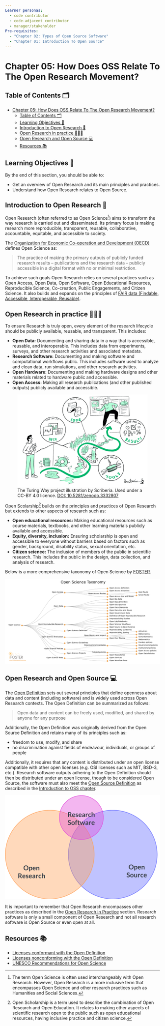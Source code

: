 ```yaml
---
Learner personas:
  - code contributor
  - code-adjacent contributor
  - manager/stakeholder
Pre-requisites:
  - "Chapter 02: Types of Open Source Software"
  - "Chapter 01: Introduction To Open Source"
---
```


# Chapter 05: How Does OSS Relate To The Open Research Movement?

## Table of Contents 🗂️

- [Chapter 05: How Does OSS Relate To The Open Research Movement?](#chapter-05-how-does-oss-relate-to-the-open-research-movement)
  - [Table of Contents 🗂️](#table-of-contents-️)
  - [Learning Objectives 🧠](#learning-objectives-)
  - [Introduction to Open Research 🔭](#introduction-to-open-research-)
  - [Open Research in practice 👩🏻‍💻](#open-research-in-practice-)
  - [Open Research and Open Source 💻](#open-research-and-open-source-)
  - [Resources 📚](#resources-)

## Learning Objectives 🧠

By the end of this section, you should be able to:

- Get an overview of Open Research and its main principles and practices.
- Understand how Open Research relates to Open Source.

## Introduction to Open Research 🔭

Open Research (often referred to as Open Science[^1]) aims to transform the way research is carried out and disseminated. Its primary focus is making research more reproducible, transparent, reusable, collaborative, accountable, equitable, and accessible to society.

[^1]: The term Open Science is often used interchangeably with Open Research. However, Open Research is a more inclusive term that encompasses Open Science and other research practices such as Humanities and Social Sciences.

The [Organization for Economic Co-operation and Development (OECD)](https://www.fct.pt/dsi/docs/Making_Open_Science_a_Reality.pdf) defines Open Science as:

> The practice of making the primary outputs of publicly funded research results – publications and the research data – publicly accessible in a digital format with no or minimal restriction.

To achieve such goals Open Research relies on several practices such as Open Access, Open Data, Open Software, Open Educational Resources, Reproducible Science, Co-creation, Public Engagements, and Citizen Science. It also builds and expands on the principles of [FAIR data (Findable, Accessible, Interoperable, Reusable)][fair-principles].

## Open Research in practice 👩🏻‍💻

To ensure Research is truly open, every element of the research lifecycle should be publicly available, reusable, and transparent. This includes:

- **Open Data:** Documenting and sharing data in a way that is accessible, reusable, and interoperable. This includes data from experiments, surveys, and other research activities and associated metadata.
- **Research Software:** Documenting and making software and computational workflows public. This includes software used to analyze and clean data, run simulations, and other research activities.
- **Open Hardware:** Documenting and making hardware designs and other materials related to hardware public and accessible.
- **Open Access:** Making all research publications (and other published outputs) publicly available and accessible.

<figure>
<img src="./images/reproducible-journey.jpg" alt="A man holding a book and standing at the beginning of a path with a hopeful expression. The path is winding and goes through an Open Data Village, an Open Tools waterfall, an Open Code forest, and finishes at the top of the Open Results mountain. At the top of the mountain is a person with a Data dashboard as a background." />
<figcaption>
The Turing Way project illustration by Scriberia. Used under a CC-BY 4.0 licence. <a href="https://doi.org/10.5281/zenodo.3332807"> DOI: 10.5281/zenodo.3332807</a>
</figcaption>
</figure>

Open Scolarship[^2] builds on the principles and practices of Open Research but extends to other aspects of research such as:

- **Open educational resources:** Making educational resources such as course materials, textbooks, and other learning materials publicly available and accessible.
- **Equity, diversity, inclusion:** Ensuring scholarship is open and accessible to everyone without barriers based on factors such as gender, background, disability status, sexual orientation, etc.
- **Citizen science:** The inclusion of members of the public in scientific research. This includes the public in the design, data collection, and analysis of research.

[^2]: Open Scholarship is a term used to describe the combination of Open Research and Open Education. It relates to making other aspects of scientific research open to the public such as open educational resources, having inclusive practice and citizen science.

Below is a more comprehensive taxonomy of Open Science by [FOSTER](https://www.fosteropenscience.eu/resources).

<img src="./images/foster-open-science-taxonomy.png" alt="FOSTER open science taxonomy. For a screenreader friendly version of the mindmap visit https://www.fosteropenscience.eu/themes/fosterstrap/images/taxonomies/open-science-ontology-en-fr.owl.xml"/>

## Open Research and Open Source 💻

The [Open Definition][open-definition] sets out several principles that define openness about data and content (including software) and is widely used across Open Research contexts. The Open Definition can be summarized as follows:

> Open data and content can be freely used, modified, and shared by anyone for any purpose

Additionally, the Open Definition was originally derived from the Open Source Definition and retains many of its principles such as:

- freedom to use, modify, and share
- no discrimination against fields of endeavour, individuals, or groups of people

Additionally, it requires that any content is distributed under an open license compatible with other open licenses (e.g. OSI licenses such as MIT, BSD-3, etc.).
Research software outputs adhering to the Open Definition should then be distributed under an open license, though to be considered Open Source, the software must also meet the [Open Source Definition](https://opensource.org/osd-annotated) as described in the [Introduction to OSS chapter](./01-intro-to-os.md).

<img src="./images/OSS-open-research-euler.png" alt="Euler diagram where Open research is placed on a circle on the left intersecting with Research Software and Open Source (on the right). Research software is in the top-middle region of the diagram in a smaller size circle to denote it is only a small component of both Open Research and Open Source."/>

It is important to remember that Open Research encompasses other practices as described in the [Open Research in Practice](#open-research-in-practice-) section. Research software is only a small component of Open Research and not all research software is Open Source or even open at all.

## Resources 📚

- [Licenses conformant with the Open Definition](https://opendefinition.org/licenses/)
- [Licenses nonconforming with the Open Definition](https://opendefinition.org/licenses/nonconformant/)
- [UNESCO Recommendations for Open Science](https://en.unesco.org/science-sustainable-future/open-science/recommendation)

<!-- reusable links -->

[fair-principles]: https://www.go-fair.org/fair-principles/
[open-definition]: https://opendefinition.org/od/2.1/en/
